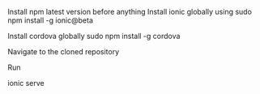 Install npm latest version before anything 
Install ionic globally using
sudo npm install -g ionic@beta

Install cordova globally
sudo npm install -g cordova

Navigate to the cloned repository

Run 

ionic serve


